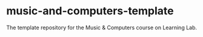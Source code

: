 # music-and-computers-template
The template repository for the Music &amp; Computers course on Learning Lab.
